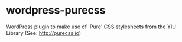 wordpress-purecss
=================

WordPress plugin to make use of 'Pure' CSS stylesheets from the YIU Library (See: http://purecss.io)

